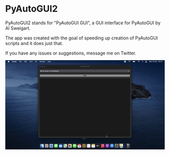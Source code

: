 # PyAutoGUI2
PyAutoGUI2 stands for "PyAutoGUI GUI", a GUI interface for PyAutoGUI by Al Sweigart.

The app was created with the goal of speeding up creation of PyAutoGUI scripts and it does just that.

If you have any issues or suggestions, message me on Twitter.

![demo](demo.gif)
